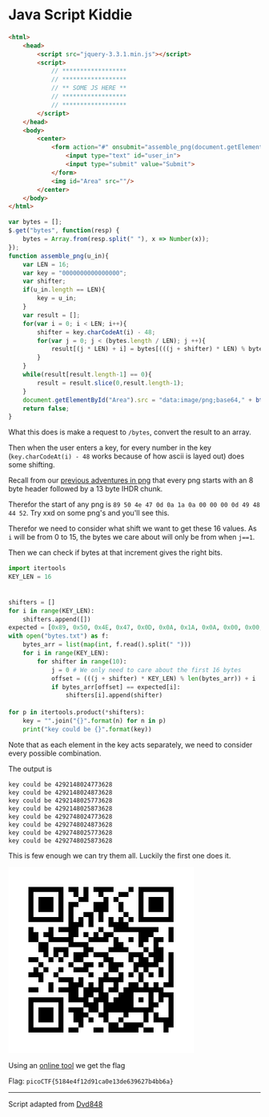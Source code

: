 # Java Script Kiddie
```html
<html>
	<head>    
		<script src="jquery-3.3.1.min.js"></script>
		<script>
			// ******************
			// ******************
			// ** SOME JS HERE **
			// ******************
			// ******************
		</script>
	</head>
	<body>
		<center>
			<form action="#" onsubmit="assemble_png(document.getElementById('user_in').value)">
				<input type="text" id="user_in">
				<input type="submit" value="Submit">
			</form>
			<img id="Area" src=""/>
		</center>
	</body>
</html>
```
```js
var bytes = [];
$.get("bytes", function(resp) {
	bytes = Array.from(resp.split(" "), x => Number(x));
});
function assemble_png(u_in){
	var LEN = 16;
	var key = "0000000000000000";
	var shifter;
	if(u_in.length == LEN){
		key = u_in;
	}
	var result = [];
	for(var i = 0; i < LEN; i++){
		shifter = key.charCodeAt(i) - 48;
		for(var j = 0; j < (bytes.length / LEN); j ++){
			result[(j * LEN) + i] = bytes[(((j + shifter) * LEN) % bytes.length) + i]
		}
	}
	while(result[result.length-1] == 0){
		result = result.slice(0,result.length-1);
	}
	document.getElementById("Area").src = "data:image/png;base64," + btoa(String.fromCharCode.apply(null, new Uint8Array(result)));
	return false;
}
```
What this does is make a request to `/bytes`, convert the result to an array. 

Then when the user enters a key, for every number in the key (`key.charCodeAt(i) - 48` works because of how ascii is layed out) does some shifting.

Recall from our [previous adventures in png](../../forensics/7-c0rrupt/) that every png starts with an 8 byte header followed by a 13 byte IHDR chunk.

Therefor the start of any png is `89 50 4e 47 0d 0a 1a 0a 00 00 00 0d 49 48 44 52`. Try xxd on some png's and you'll see this.

Therefor we need to consider what shift we want to get these 16 values. 
As `i` will be from 0 to 15, the bytes we care about will only be from when `j==1`.

Then we can check if bytes at that increment gives the right bits.

```python
import itertools
KEY_LEN = 16


shifters = []
for i in range(KEY_LEN):
    shifters.append([])
expected = [0x89, 0x50, 0x4E, 0x47, 0x0D, 0x0A, 0x1A, 0x0A, 0x00, 0x00, 0x00, 0x0D, 0x49, 0x48, 0x44, 0x52]
with open("bytes.txt") as f:
    bytes_arr = list(map(int, f.read().split(" ")))
    for i in range(KEY_LEN):
        for shifter in range(10):
            j = 0 # We only need to care about the first 16 bytes
            offset = (((j + shifter) * KEY_LEN) % len(bytes_arr)) + i
            if bytes_arr[offset] == expected[i]:
                shifters[i].append(shifter)               

for p in itertools.product(*shifters):
    key = "".join("{}".format(n) for n in p)
    print("key could be {}".format(key))
```
Note that as each element in the key acts separately, we need to consider every possible combination.

The output is
```text
key could be 4292148024773628
key could be 4292148024873628
key could be 4292148025773628
key could be 4292148025873628
key could be 4292748024773628
key could be 4292748024873628
key could be 4292748025773628
key could be 4292748025873628
```

This is few enough we can try them all. Luckily the first one does it.

![](./img.png)

Using an [online tool](https://zxing.org) we get the flag

Flag: `picoCTF{5184e4f12d91ca0e13de639627b4bb6a}`

---
Script adapted from [Dvd848](https://github.com/Dvd848/CTFs/blob/master/2019_picoCTF/Java_Script_Kiddie.md)